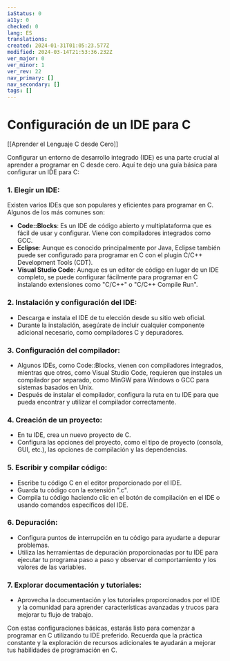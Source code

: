 ```yaml
---
iaStatus: 0
a11y: 0
checked: 0
lang: ES
translations: 
created: 2024-01-31T01:05:23.577Z
modified: 2024-03-14T21:53:36.232Z
ver_major: 0
ver_minor: 1
ver_rev: 22
nav_primary: []
nav_secondary: []
tags: []
---
```

# Configuración de un IDE para C

[[Aprender el Lenguaje C desde Cero]]

Configurar un entorno de desarrollo integrado (IDE) es una parte crucial al aprender a programar en C desde cero. Aquí te dejo una guía básica para configurar un IDE para C:

### 1. **Elegir un IDE:**

Existen varios IDEs que son populares y eficientes para programar en C. Algunos de los más comunes son:

- **Code::Blocks**: Es un IDE de código abierto y multiplataforma que es fácil de usar y configurar. Viene con compiladores integrados como GCC.
- **Eclipse**: Aunque es conocido principalmente por Java, Eclipse también puede ser configurado para programar en C con el plugin C/C++ Development Tools (CDT).
- **Visual Studio Code**: Aunque es un editor de código en lugar de un IDE completo, se puede configurar fácilmente para programar en C instalando extensiones como "C/C++" o "C/C++ Compile Run".

### 2. **Instalación y configuración del IDE:**

- Descarga e instala el IDE de tu elección desde su sitio web oficial.
- Durante la instalación, asegúrate de incluir cualquier componente adicional necesario, como compiladores C y depuradores.

### 3. **Configuración del compilador:**

- Algunos IDEs, como Code::Blocks, vienen con compiladores integrados, mientras que otros, como Visual Studio Code, requieren que instales un compilador por separado, como MinGW para Windows o GCC para sistemas basados en Unix.
- Después de instalar el compilador, configura la ruta en tu IDE para que pueda encontrar y utilizar el compilador correctamente.

### 4. **Creación de un proyecto:**

- En tu IDE, crea un nuevo proyecto de C.
- Configura las opciones del proyecto, como el tipo de proyecto (consola, GUI, etc.), las opciones de compilación y las dependencias.

### 5. **Escribir y compilar código:**

- Escribe tu código C en el editor proporcionado por el IDE.
- Guarda tu código con la extensión ".c".
- Compila tu código haciendo clic en el botón de compilación en el IDE o usando comandos específicos del IDE.

### 6. **Depuración:**

- Configura puntos de interrupción en tu código para ayudarte a depurar problemas.
- Utiliza las herramientas de depuración proporcionadas por tu IDE para ejecutar tu programa paso a paso y observar el comportamiento y los valores de las variables.

### 7. **Explorar documentación y tutoriales:**

- Aprovecha la documentación y los tutoriales proporcionados por el IDE y la comunidad para aprender características avanzadas y trucos para mejorar tu flujo de trabajo.

Con estas configuraciones básicas, estarás listo para comenzar a programar en C utilizando tu IDE preferido. Recuerda que la práctica constante y la exploración de recursos adicionales te ayudarán a mejorar tus habilidades de programación en C.